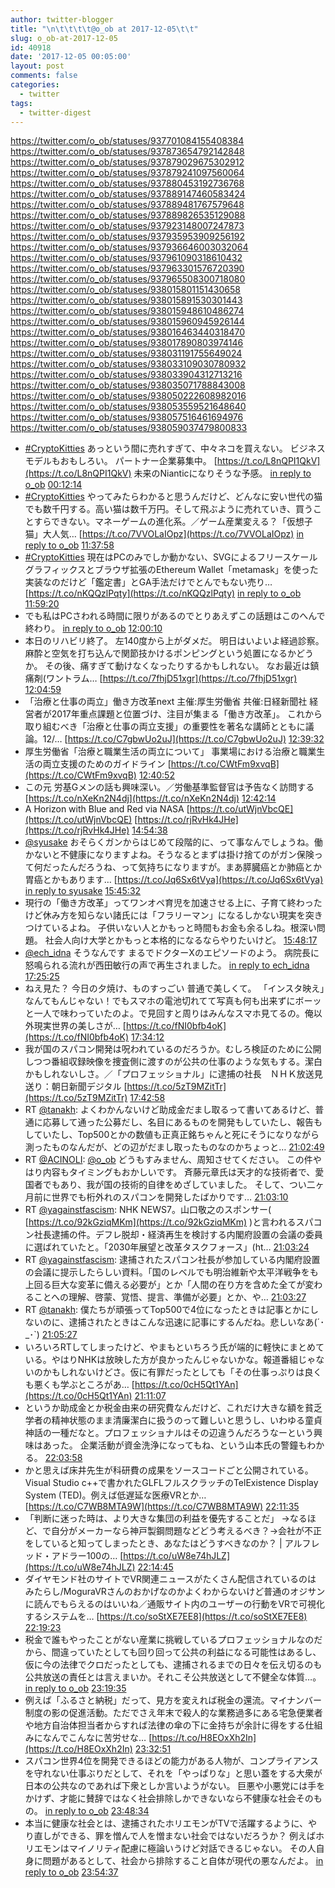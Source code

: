 ```yaml
---
author: twitter-blogger
title: "\n\t\t\t\t@o_ob at 2017-12-05\t\t"
slug: o_ob-at-2017-12-05
id: 40918
date: '2017-12-05 00:05:00'
layout: post
comments: false
categories:
  - twitter
tags:
  - twitter-digest
---
```


https://twitter.com/o_ob/statuses/937701084155408384 https://twitter.com/o_ob/statuses/937873654792142848 https://twitter.com/o_ob/statuses/937879029675302912 https://twitter.com/o_ob/statuses/937879241097560064 https://twitter.com/o_ob/statuses/937880453192736768 https://twitter.com/o_ob/statuses/937889147460583424 https://twitter.com/o_ob/statuses/937889481767579648 https://twitter.com/o_ob/statuses/937889826535129088 https://twitter.com/o_ob/statuses/937923148007247873 https://twitter.com/o_ob/statuses/937935953909256192 https://twitter.com/o_ob/statuses/937936646003032064 https://twitter.com/o_ob/statuses/937961090318610432 https://twitter.com/o_ob/statuses/937963301576720390 https://twitter.com/o_ob/statuses/937965508300718080 https://twitter.com/o_ob/statuses/938015801151430658 https://twitter.com/o_ob/statuses/938015891530301443 https://twitter.com/o_ob/statuses/938015948610486274 https://twitter.com/o_ob/statuses/938015960945926144 https://twitter.com/o_ob/statuses/938016463440318470 https://twitter.com/o_ob/statuses/938017890803974146 https://twitter.com/o_ob/statuses/938031191755649024 https://twitter.com/o_ob/statuses/938033109030780932 https://twitter.com/o_ob/statuses/938033904312713216 https://twitter.com/o_ob/statuses/938035071788843008 https://twitter.com/o_ob/statuses/938050222608982016 https://twitter.com/o_ob/statuses/938053559521648640 https://twitter.com/o_ob/statuses/938057516461694976 https://twitter.com/o_ob/statuses/938059037479800833  

*   [#CryptoKitties](https://twitter.com/search?q=%23CryptoKitties&src=hash) あっという間に売れすぎて、中々ネコを買えない。 ビジネスモデルもおもしろい。 パートナー企業募集中。 [https://t.co/L8nQPI1QkV](https://t.co/L8nQPI1QkV) 未来のNianticになりそうな予感。 [in reply to o_ob](https://twitter.com/o_ob/statuses/937516028195520512) [00:12:14](https://twitter.com/o_ob/statuses/937701084155408384)
*   [#CryptoKitties](https://twitter.com/search?q=%23CryptoKitties&src=hash) やってみたらわかると思うんだけど、どんなに安い世代の猫でも数千円する。高い猫は数千万円。そして飛ぶように売れていき、買うことすらできない。マネーゲームの進化系。／ゲーム産業変える？「仮想子猫」大人気… [https://t.co/7VVOLaIOpz](https://t.co/7VVOLaIOpz) [in reply to o_ob](https://twitter.com/o_ob/statuses/937516028195520512) [11:37:58](https://twitter.com/o_ob/statuses/937873654792142848)
*   [#CryptoKitties](https://twitter.com/search?q=%23CryptoKitties&src=hash) 現在はPCのみでしか動かない、SVGによるフリースケールグラフィックスとブラウザ拡張のEthereum Wallet「metamask」を使った実装なのだけど「鑑定書」とGA手法だけでとんでもない売り… [https://t.co/nKQQzlPqty](https://t.co/nKQQzlPqty) [in reply to o_ob](https://twitter.com/o_ob/statuses/937516028195520512) [11:59:20](https://twitter.com/o_ob/statuses/937879029675302912)
*   でも私はPCさわれる時間に限りがあるのでとりあえずこの話題はこのへんで終わり。 [in reply to o_ob](https://twitter.com/o_ob/statuses/937516028195520512) [12:00:10](https://twitter.com/o_ob/statuses/937879241097560064)
*   本日のリハビリ終了。 左140度から上がダメだ。 明日はいよいよ経過診察。 麻酔と空気を打ち込んで関節技かけるポンピングという処置になるかどうか。 その後、痛すぎて動けなくなったりするかもしれない。 なお最近は鎮痛剤(ワントラム… [https://t.co/7fhjD51xgr](https://t.co/7fhjD51xgr) [12:04:59](https://twitter.com/o_ob/statuses/937880453192736768)
*   「治療と仕事の両立」働き方改革next 主催:厚生労働省 共催:日経新聞社 経営者が2017年重点課題と位置づけ、注目が集まる「働き方改革」。 これから取り組むべき「治療と仕事の両立支援」の重要性を著名な講師とともに議論。12/… [https://t.co/C7gbwUo2uJ](https://t.co/C7gbwUo2uJ) [12:39:32](https://twitter.com/o_ob/statuses/937889147460583424)
*   厚生労働省「治療と職業生活の両立について」 事業場における治療と職業生活の両立支援のためのガイドライン [https://t.co/CWtFm9xvqB](https://t.co/CWtFm9xvqB) [12:40:52](https://twitter.com/o_ob/statuses/937889481767579648)
*   この元 労基Gメンの話も興味深い。／労働基準監督官は予告なく訪問する [https://t.co/nXeKn2N4dj](https://t.co/nXeKn2N4dj) [12:42:14](https://twitter.com/o_ob/statuses/937889826535129088)
*   A Horizon with Blue and Red via NASA [https://t.co/utWjnVbcQE](https://t.co/utWjnVbcQE) [https://t.co/rjRvHk4JHe](https://t.co/rjRvHk4JHe) [14:54:38](https://twitter.com/o_ob/statuses/937923148007247873)
*   [@syusake](https://twitter.com/syusake) おそらくガンからはじめて段階的に、って事なんでしょうね。働かないと不健康になりますよね。そうなるとまずは掛け捨てのがガン保険って何だったんだろうね、って気持ちになりますが。まあ膵臓癌とか肺癌とか胃癌とかもあります… [https://t.co/Jq6Sx6tVya](https://t.co/Jq6Sx6tVya) [in reply to syusake](https://twitter.com/syusake/statuses/937889982169079808) [15:45:32](https://twitter.com/o_ob/statuses/937935953909256192)
*   現行の「働き方改革」ってワンオペ育児を加速させる上に、子育て終わったけど休み方を知らない諸氏には「フラリーマン」になるしかない現実を突きつけているよね。 子供いない人とかもっと時間もお金も余るしね。根深い問題。 社会人向け大学とかもっと本格的になるならやりたいけど。 [15:48:17](https://twitter.com/o_ob/statuses/937936646003032064)
*   [@ech_idna](https://twitter.com/ech_idna) そうなんです まるでドクターXのエピソードのよう。 病院長に怒鳴られる流れが西田敏行の声で再生されました。 [in reply to ech_idna](https://twitter.com/ech_idna/statuses/937912413994737664) [17:25:25](https://twitter.com/o_ob/statuses/937961090318610432)
*   ねえ見た？ 今日の夕焼け、ものすっごい 普通で美しくて。 「インスタ映え」なんてもんじゃない！でもスマホの電池切れてて写真も何も出来ずにボーッと一人で味わっていたのよ。で見回すと周りはみんなスマホ見てるの。俺以外現実世界の美しさが… [https://t.co/fNI0bfb4oK](https://t.co/fNI0bfb4oK) [17:34:12](https://twitter.com/o_ob/statuses/937963301576720390)
*   我が国のスパコン開発は呪われているのだろうか。むしろ検証のために公開しつつ番組収録映像を捜査側に渡すのが公共の仕事のような気もする。潔白かもしれないしさ。／「プロフェッショナル」に逮捕の社長　ＮＨＫ放送見送り：朝日新聞デジタル [https://t.co/5zT9MZitTr](https://t.co/5zT9MZitTr) [17:42:58](https://twitter.com/o_ob/statuses/937965508300718080)
*   RT [@tanakh](https://twitter.com/tanakh): よくわかんないけど助成金だまし取るって書いてあるけど、普通に応募して通った公募だし、名目にあるものを開発もしていたし、報告もしていたし、Top500とかの数値も正真正銘ちゃんと死にそうになりながら測ったものなんだが、どの辺がだまし取ったものなのかちょっと… [21:02:49](https://twitter.com/o_ob/statuses/938015801151430658)
*   RT [@ACINOLI](https://twitter.com/ACINOLI): [@o_ob](https://twitter.com/o_ob) どうもすみません、周知させてください。 この件やはり内容もタイミングもおかしいです。 斉藤元章氏は天才的な技術者で、愛国者でもあり、我が国の技術的自律をめざしていました。 そして、つい二ヶ月前に世界でも桁外れのスパコンを開発したばかりです… [21:03:10](https://twitter.com/o_ob/statuses/938015891530301443)
*   RT [@yagainstfascism](https://twitter.com/yagainstfascism): NHK NEWS7。山口敬之のスポンサー( [https://t.co/92kGziqMKm](https://t.co/92kGziqMKm) )と言われるスパコン社長逮捕の件。デフレ脱却・経済再生を検討する内閣府設置の会議の委員に選ばれていたと。「2030年展望と改革タスクフォース」(ht… [21:03:24](https://twitter.com/o_ob/statuses/938015948610486274)
*   RT [@yagainstfascism](https://twitter.com/yagainstfascism): 逮捕されたスパコン社長が参加している内閣府設置の会議に提示したらしい資料。「国のレベルでも明治維新や太平洋戦争をも上回る巨大な変革に備える必要が」とか「人間の在り方を含めた全てが変わることへの理解、啓蒙、覚悟、提言、準備が必要」とか、や… [21:03:27](https://twitter.com/o_ob/statuses/938015960945926144)
*   RT [@tanakh](https://twitter.com/tanakh): 僕たちが頑張ってTop500で4位になったときは記事とかにしないのに、逮捕されたときはこんな迅速に記事にするんだね。悲しいなあ(´･_･`) [21:05:27](https://twitter.com/o_ob/statuses/938016463440318470)
*   いろいろRTしてしまったけど、やまもといちろう氏が端的に軽快にまとめている。やはりNHKは放映した方が良かったんじゃないかな。報道番組じゃないのかもしれないけどさ。仮に有罪だったとしても「その仕事っぷりは良くも悪くも学ぶところがあ… [https://t.co/0cH5Qt1YAn](https://t.co/0cH5Qt1YAn) [21:11:07](https://twitter.com/o_ob/statuses/938017890803974146)
*   というか助成金とか税金由来の研究費なんだけど、これだけ大きな額を貧乏学者の精神状態のまま清廉潔白に扱うのって難しいと思うし、いわゆる童貞神話の一種だなと。プロフェッショナルはその辺違うんだろうなーという興味はあった。 企業活動が資金洗浄になってもね、という山本氏の警鐘もわかる。 [22:03:58](https://twitter.com/o_ob/statuses/938031191755649024)
*   かと思えば床井先生が科研費の成果をソースコードごと公開されている。 Visual Studio c++で書かれたGLFLフルスクラッチのTelExistence Display System (TED)。例えば低遅延な医療VRとか… [https://t.co/C7WB8MTA9W](https://t.co/C7WB8MTA9W) [22:11:35](https://twitter.com/o_ob/statuses/938033109030780932)
*   「判断に迷った時は、より大きな集団の利益を優先することだ」 →なるほど、で自分がメーカーなら神戸製鋼問題などどう考えるべき？→会社が不正をしていると知ってしまったとき、あなたはどうすべきなのか？ | アルフレッド・アドラー100の… [https://t.co/uW8e74hJLZ](https://t.co/uW8e74hJLZ) [22:14:45](https://twitter.com/o_ob/statuses/938033904312713216)
*   ダイヤモンド社のサイトでVR関連ニュースがたくさん配信されているのは みたらし/MoguraVRさんのおかげなのかよくわからないけど普通のオジサンに読んでもらえるのはいいね／通販サイト内のユーザーの行動をVRで可視化するシステムを… [https://t.co/soStXE7EE8](https://t.co/soStXE7EE8) [22:19:23](https://twitter.com/o_ob/statuses/938035071788843008)
*   税金で誰もやったことがない産業に挑戦しているプロフェッショナルなのだから、間違っていたとしても回り回って公共の利益になる可能性はあるし、仮に今の法律でクロだったとしても、逮捕されるまでの日々を伝え切るのも公共放送の責任とは言えまいか。それこそ公共放送として不健全な体質…。 [in reply to o_ob](https://twitter.com/o_ob/statuses/938017890803974146) [23:19:35](https://twitter.com/o_ob/statuses/938050222608982016)
*   例えば「ふるさと納税」だって、見方を変えれば税金の還流。マイナンバー制度の影の促進活動。ただでさえ年末で殺人的な業務過多にある宅急便業者や地方自治体担当者からすれば法律の傘の下に金持ちが余計に得をする仕組みになんでこんなに苦労せな… [https://t.co/H8EOxXh2In](https://t.co/H8EOxXh2In) [23:32:51](https://twitter.com/o_ob/statuses/938053559521648640)
*   スパコン世界4位を開発できるほどの能力がある人物が、コンプライアンスを守れない仕事ぶりだとして、それを「やっぱりな」と思い蓋をする大衆が日本の公共なのであれば下衆としか言いようがない。 巨悪や小悪党には手をかけず、才能に賛辞ではなく社会排除しかできないなら不健康な社会そのもの。 [in reply to o_ob](https://twitter.com/o_ob/statuses/938050222608982016) [23:48:34](https://twitter.com/o_ob/statuses/938057516461694976)
*   本当に健康な社会とは、逮捕されたホリエモンがTVで活躍するように、やり直しができる、罪を憎んで人を憎まない社会ではないだろうか？ 例えばホリエモンはマイノリティ配慮に極論いうけど対話できるじゃない。 その人自身に問題があるとして、社会から排除すること自体が現代の悪なんだよ。 [in reply to o_ob](https://twitter.com/o_ob/statuses/938057516461694976) [23:54:37](https://twitter.com/o_ob/statuses/938059037479800833)